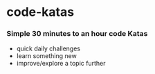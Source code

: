 # code-katas
### Simple 30 minutes to an hour code Katas 
- quick daily challenges
- learn something new
- improve/explore a topic further
